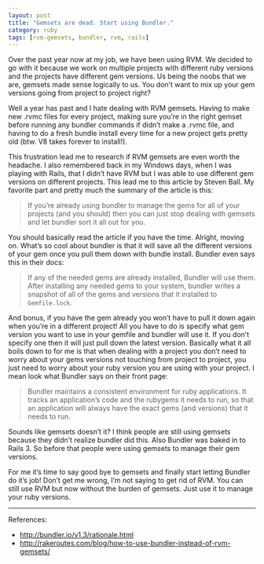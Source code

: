 ```yaml
---
layout: post
title: "Gemsets are dead. Start using Bundler."
category: ruby
tags: [rvm-gemsets, bundler, rvm, rails]
---
```


Over the past year now at my job, we have been using RVM. We decided to go with it because we work on multiple projects with different ruby versions and the projects have different gem versions. Us being the noobs that we are, gemsets made sense logically to us. You don’t want to mix up your gem versions going from project to project right?

Well a year has past and I hate dealing with RVM gemsets. Having to make new .rvmc files for every project, making sure you’re in the right gemset before running any bundler commands if didn’t make a .rvmc file, and having to do a fresh bundle install every time for a new project gets pretty old (btw. V8 takes forever to install!).

This frustration lead me to research if RVM gemsets are even worth the headache. I also remembered back in my Windows days, when I was playing with Rails, that I didn’t have RVM but I was able to use different gem versions on different projects. This lead me to this article by Steven Ball. My favorite part and pretty much the summary of the article is this:

>If you’re already using bundler to manage the gems for all of your projects (and you should) then you can just stop dealing with gemsets and let bundler sort it all out for you.

You should basically read the article if you have the time. Alright, moving on. What’s so cool about bundler is that it will save all the different versions of your gem once you pull them down with bundle install. Bundler even says this in their docs:

>If any of the needed gems are already installed, Bundler will use them. After installing any needed gems to your system, bundler writes a snapshot of all of the gems and versions that it installed to `Gemfile.lock`.

And bonus, if you have the gem already you won’t have to pull it down again when you’re in a different project! All you have to do is specify what gem version you want to use in your gemfile and bundler will use it. If you don’t specify one then it will just pull down the latest version. Basically what it all boils down to for me is that when dealing with a project you don’t need to worry about your gems versions not touching from project to project, you just need to worry about your ruby version you are using with your project. I mean look what Bundler says on their front page:

>Bundler maintains a consistent environment for ruby applications. It tracks an application’s code and the rubygems it needs to run, so that an application will always have the exact gems (and versions) that it needs to run.

Sounds like gemsets doesn’t it? I think people are still using gemsets because they didn’t realize bundler did this. Also Bundler was baked in to Rails 3. So before that people were using gemsets to manage their gem versions.

For me it’s time to say good bye to gemsets and finally start letting Bundler do it’s job! Don’t get me wrong, I’m not saying to get rid of RVM. You can still use RVM but now without the burden of gemsets. Just use it to manage your ruby versions.

---

References:

* <http://bundler.io/v1.3/rationale.html>
* <http://rakeroutes.com/blog/how-to-use-bundler-instead-of-rvm-gemsets/>
